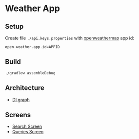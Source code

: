 # Weather App
## Setup
Create file `./api.keys.properties` with [openweathermap](https://openweathermap.org/appid) app id:
```
open.weather.app.id=APPID

```
## Build
```
./gradlew assembleDebug

```
## Architecture
- [DI graph](docs/arch/di.md)
## Screens
- [Search Screen](docs/screens/search-screen.md)
- [Queries Screen](docs/screens/queries-screen.md)
